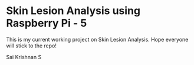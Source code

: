 # Skin Lesion Analysis using Raspberry Pi - 5


This is my current working project on Skin Lesion Analysis. Hope everyone will stick to the repo!


Sai Krishnan S
